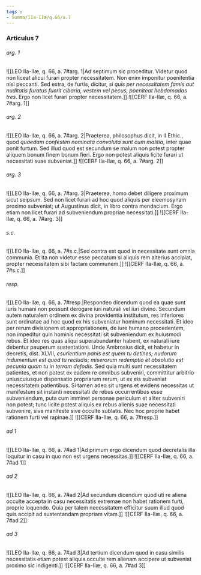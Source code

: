 ```yaml
---
tags : 
- Summa/IIa-IIæ/q.66/a.7
---
```


### Articulus 7

###### arg. 1
![[LEO IIa-IIæ, q. 66, a. 7#arg. 1|Ad septimum sic proceditur. Videtur quod non liceat alicui furari propter necessitatem. Non enim imponitur poenitentia nisi peccanti. Sed extra, de furtis, dicitur, *si quis per necessitatem famis aut nuditatis furatus fuerit cibaria, vestem vel pecus, poeniteat hebdomadas tres*. Ergo non licet furari propter necessitatem.]]
![[CERF IIa-IIæ, q. 66, a. 7#arg. 1]]

###### arg. 2
![[LEO IIa-IIæ, q. 66, a. 7#arg. 2|Praeterea, philosophus dicit, in II Ethic., quod *quaedam confestim nominata convoluta sunt cum malitia*, inter quae ponit furtum. Sed illud quod est secundum se malum non potest propter aliquem bonum finem bonum fieri. Ergo non potest aliquis licite furari ut necessitati suae subveniat.]]
![[CERF IIa-IIæ, q. 66, a. 7#arg. 2]]

###### arg. 3
![[LEO IIa-IIæ, q. 66, a. 7#arg. 3|Praeterea, homo debet diligere proximum sicut seipsum. Sed non licet furari ad hoc quod aliquis per eleemosynam proximo subveniat; ut Augustinus dicit, in libro contra mendacium. Ergo etiam non licet furari ad subveniendum propriae necessitati.]]
![[CERF IIa-IIæ, q. 66, a. 7#arg. 3]]

###### s.c.
![[LEO IIa-IIæ, q. 66, a. 7#s.c.|Sed contra est quod in necessitate sunt omnia communia. Et ita non videtur esse peccatum si aliquis rem alterius accipiat, propter necessitatem sibi factam communem.]]
![[CERF IIa-IIæ, q. 66, a. 7#s.c.]]

###### resp.
![[LEO IIa-IIæ, q. 66, a. 7#resp.|Respondeo dicendum quod ea quae sunt iuris humani non possunt derogare iuri naturali vel iuri divino. Secundum autem naturalem ordinem ex divina providentia institutum, res inferiores sunt ordinatae ad hoc quod ex his subveniatur hominum necessitati. Et ideo per rerum divisionem et appropriationem, de iure humano procedentem, non impeditur quin hominis necessitati sit subveniendum ex huiusmodi rebus. Et ideo res quas aliqui superabundanter habent, ex naturali iure debentur pauperum sustentationi. Unde Ambrosius dicit, et habetur in decretis, dist. XLVII, *esurientium panis est quem tu detines; nudorum indumentum est quod tu recludis; miserorum redemptio et absolutio est pecunia quam tu in terram defodis*. Sed quia multi sunt necessitatem patientes, et non potest ex eadem re omnibus subveniri, committitur arbitrio uniuscuiusque dispensatio propriarum rerum, ut ex eis subveniat necessitatem patientibus. Si tamen adeo sit urgens et evidens necessitas ut manifestum sit instanti necessitati de rebus occurrentibus esse subveniendum, puta cum imminet personae periculum et aliter subveniri non potest; tunc licite potest aliquis ex rebus alienis suae necessitati subvenire, sive manifeste sive occulte sublatis. Nec hoc proprie habet rationem furti vel rapinae.]]
![[CERF IIa-IIæ, q. 66, a. 7#resp.]]

###### ad 1
![[LEO IIa-IIæ, q. 66, a. 7#ad 1|Ad primum ergo dicendum quod decretalis illa loquitur in casu in quo non est urgens necessitas.]]
![[CERF IIa-IIæ, q. 66, a. 7#ad 1]]

###### ad 2
![[LEO IIa-IIæ, q. 66, a. 7#ad 2|Ad secundum dicendum quod uti re aliena occulte accepta in casu necessitatis extremae non habet rationem furti, proprie loquendo. Quia per talem necessitatem efficitur suum illud quod quis accipit ad sustentandam propriam vitam.]]
![[CERF IIa-IIæ, q. 66, a. 7#ad 2]]

###### ad 3
![[LEO IIa-IIæ, q. 66, a. 7#ad 3|Ad tertium dicendum quod in casu similis necessitatis etiam potest aliquis occulte rem alienam accipere ut subveniat proximo sic indigenti.]]
![[CERF IIa-IIæ, q. 66, a. 7#ad 3]]

